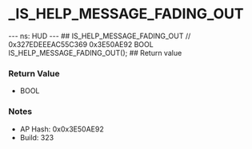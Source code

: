 # _IS_HELP_MESSAGE_FADING_OUT

--- ns: HUD --- ## IS_HELP_MESSAGE_FADING_OUT  // 0x327EDEEEAC55C369 0x3E50AE92 BOOL IS_HELP_MESSAGE_FADING_OUT();   ## Return value

### Return Value
* BOOL

### Notes
* AP Hash: 0x0x3E50AE92
* Build: 323

